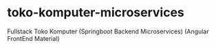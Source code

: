 # toko-komputer-microservices
Fullstack Toko Komputer (Springboot Backend Microservices) (Angular FrontEnd Material)
